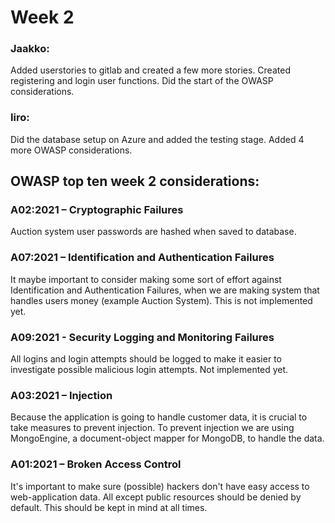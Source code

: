 # Week 2

### Jaakko:
Added userstories to gitlab and created a few more stories. Created registering and login user functions. Did the start of the OWASP considerations.

### Iiro:
Did the database setup on Azure and added the testing stage. Added 4 more OWASP considerations.

## OWASP top ten week 2 considerations:

### A02:2021 – Cryptographic Failures
Auction system user passwords are hashed when saved to database.

### A07:2021 – Identification and Authentication Failures
It maybe important to consider making some sort of effort against 
Identification and Authentication Failures, when we are making system that
handles users money (example Auction System). This is not implemented yet.

### A09:2021 - Security Logging and Monitoring Failures
All logins and login attempts should be logged to make it easier to investigate possible malicious login attempts. Not implemented yet.

### A03:2021 – Injection
Because the application is going to handle customer data, it is crucial to take measures to prevent injection. To prevent injection we are using MongoEngine, a document-object mapper for MongoDB, to handle the data.

### A01:2021 – Broken Access Control
It's important to make sure (possible) hackers don't have easy access to web-application data. All except public resources should be denied by default. This should be kept in mind at all times.